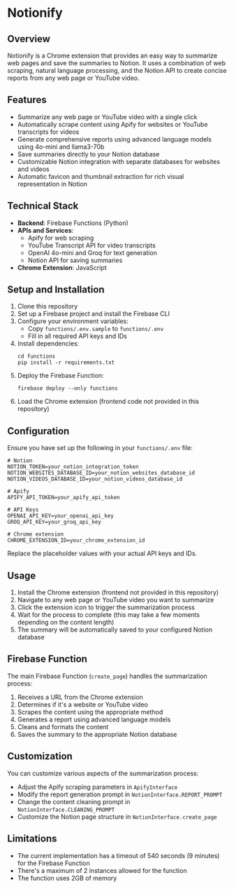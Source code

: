 # Notionify

## Overview

Notionify is a Chrome extension that provides an easy way to summarize web pages and save the summaries to Notion. It uses a combination of web scraping, natural language processing, and the Notion API to create concise reports from any web page or YouTube video.

## Features

- Summarize any web page or YouTube video with a single click
- Automatically scrape content using Apify for websites or YouTube transcripts for videos
- Generate comprehensive reports using advanced language models using 4o-mini and llama3-70b
- Save summaries directly to your Notion database
- Customizable Notion integration with separate databases for websites and videos
- Automatic favicon and thumbnail extraction for rich visual representation in Notion

## Technical Stack

- **Backend**: Firebase Functions (Python)
- **APIs and Services**:
  - Apify for web scraping
  - YouTube Transcript API for video transcripts
  - OpenAI 4o-mini and Groq for text generation
  - Notion API for saving summaries
- **Chrome Extension**: JavaScript

## Setup and Installation

1. Clone this repository
2. Set up a Firebase project and install the Firebase CLI
3. Configure your environment variables:
   - Copy `functions/.env.sample` to `functions/.env`
   - Fill in all required API keys and IDs
4. Install dependencies:
   ```
   cd functions
   pip install -r requirements.txt
   ```
5. Deploy the Firebase Function:
   ```
   firebase deploy --only functions
   ```
6. Load the Chrome extension (frontend code not provided in this repository)

## Configuration

Ensure you have set up the following in your `functions/.env` file:

```
# Notion
NOTION_TOKEN=your_notion_integration_token
NOTION_WEBSITES_DATABASE_ID=your_notion_websites_database_id
NOTION_VIDEOS_DATABASE_ID=your_notion_videos_database_id

# Apify
APIFY_API_TOKEN=your_apify_api_token

# API Keys
OPENAI_API_KEY=your_openai_api_key
GROQ_API_KEY=your_groq_api_key

# Chrome extension
CHROME_EXTENSION_ID=your_chrome_extension_id
```

Replace the placeholder values with your actual API keys and IDs.

## Usage

1. Install the Chrome extension (frontend not provided in this repository)
2. Navigate to any web page or YouTube video you want to summarize
3. Click the extension icon to trigger the summarization process
4. Wait for the process to complete (this may take a few moments depending on the content length)
5. The summary will be automatically saved to your configured Notion database

## Firebase Function

The main Firebase Function (`create_page`) handles the summarization process:

1. Receives a URL from the Chrome extension
2. Determines if it's a website or YouTube video
3. Scrapes the content using the appropriate method
4. Generates a report using advanced language models
5. Cleans and formats the content
6. Saves the summary to the appropriate Notion database

## Customization

You can customize various aspects of the summarization process:

- Adjust the Apify scraping parameters in `ApifyInterface`
- Modify the report generation prompt in `NotionInterface.REPORT_PROMPT`
- Change the content cleaning prompt in `NotionInterface.CLEANING_PROMPT`
- Customize the Notion page structure in `NotionInterface.create_page`

## Limitations

- The current implementation has a timeout of 540 seconds (9 minutes) for the Firebase Function
- There's a maximum of 2 instances allowed for the function
- The function uses 2GB of memory
